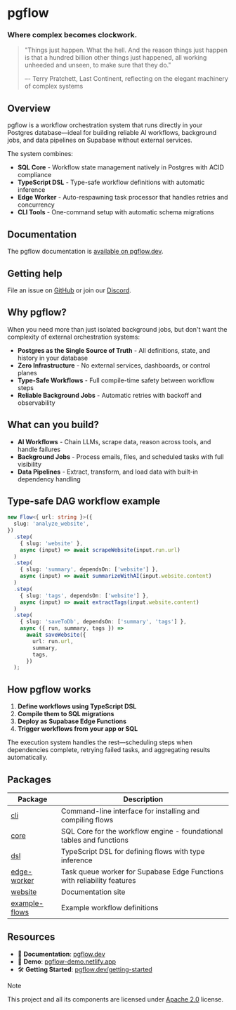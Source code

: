 # pgflow

### Where complex becomes clockwork.

> "Things just happen. What the hell. And the reason things just happen is that a hundred billion other things just happened, all working unheeded and unseen, to make sure that they do."
>
> –- Terry Pratchett, Last Continent, reflecting on the elegant machinery of complex systems

## Overview

pgflow is a workflow orchestration system that runs directly in your Postgres database—ideal for building reliable AI workflows, background jobs, and data pipelines on Supabase without external services.

The system combines:

- **SQL Core** - Workflow state management natively in Postgres with ACID compliance
- **TypeScript DSL** - Type-safe workflow definitions with automatic inference
- **Edge Worker** - Auto-respawning task processor that handles retries and concurrency
- **CLI Tools** - One-command setup with automatic schema migrations

## Documentation

The pgflow documentation is [available on pgflow.dev](https://pgflow.dev).

## Getting help

File an issue on [GitHub](https://github.com/pgflow-dev/pgflow/issues/new) or join our [Discord](https://discord.gg/NpffdEyb).

## Why pgflow?

When you need more than just isolated background jobs, but don't want the complexity of external orchestration systems:

- **Postgres as the Single Source of Truth** - All definitions, state, and history in your database
- **Zero Infrastructure** - No external services, dashboards, or control planes
- **Type-Safe Workflows** - Full compile-time safety between workflow steps
- **Reliable Background Jobs** - Automatic retries with backoff and observability

## What can you build?

- **AI Workflows** - Chain LLMs, scrape data, reason across tools, and handle failures
- **Background Jobs** - Process emails, files, and scheduled tasks with full visibility
- **Data Pipelines** - Extract, transform, and load data with built-in dependency handling

## Type-safe DAG workflow example

```typescript
new Flow<{ url: string }>({
  slug: 'analyze_website',
})
  .step(
    { slug: 'website' },
    async (input) => await scrapeWebsite(input.run.url)
  )
  .step(
    { slug: 'summary', dependsOn: ['website'] },
    async (input) => await summarizeWithAI(input.website.content)
  )
  .step(
    { slug: 'tags', dependsOn: ['website'] },
    async (input) => await extractTags(input.website.content)
  )
  .step(
    { slug: 'saveToDb', dependsOn: ['summary', 'tags'] },
    async ({ run, summary, tags }) =>
      await saveWebsite({
        url: run.url,
        summary,
        tags,
      })
  );
```

## How pgflow works

1. **Define workflows using TypeScript DSL**
2. **Compile them to SQL migrations**
3. **Deploy as Supabase Edge Functions**
4. **Trigger workflows from your app or SQL**

The execution system handles the rest—scheduling steps when dependencies complete, retrying failed tasks, and aggregating results automatically.

## Packages

| Package                                | Description                                                             |
| -------------------------------------- | ----------------------------------------------------------------------- |
| [cli](./pkgs/cli/)                     | Command-line interface for installing and compiling flows               |
| [core](./pkgs/core/)                   | SQL Core for the workflow engine - foundational tables and functions    |
| [dsl](./pkgs/dsl/)                     | TypeScript DSL for defining flows with type inference                   |
| [edge-worker](./pkgs/edge-worker/)     | Task queue worker for Supabase Edge Functions with reliability features |
| [website](./pkgs/website/)             | Documentation site                                                      |
| [example-flows](./pkgs/example-flows/) | Example workflow definitions                                            |

## Resources

- 📖 **Documentation**: [pgflow.dev](https://pgflow.dev)
- 🚀 **Demo**: [pgflow-demo.netlify.app](https://pgflow-demo.netlify.app)
- 🛠️ **Getting Started**: [pgflow.dev/getting-started](https://pgflow.dev/getting-started)

> [!NOTE]
> This project and all its components are licensed under [Apache 2.0](./LICENSE) license.
